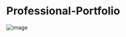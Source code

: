 # Professional-Portfolio

![image](https://user-images.githubusercontent.com/111665712/189808586-ea7cb598-e176-40ea-978f-4d8a37079592.png)
